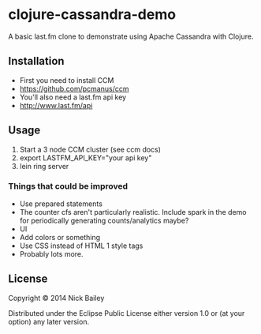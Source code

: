 # clojure-cassandra-demo

A basic last.fm clone to demonstrate using Apache Cassandra with Clojure.

## Installation

 * First you need to install CCM
  * https://github.com/pcmanus/ccm
 * You'll also need a last.fm api key
  * http://www.last.fm/api

## Usage

 1. Start a 3 node CCM cluster (see ccm docs)
 1. export LASTFM_API_KEY="your api key"
 1. lein ring server

### Things that could be improved

 * Use prepared statements
 * The counter cfs aren't particularly realistic. Include spark in the demo for periodically generating counts/analytics maybe?
 * UI
  * Add colors or something
  * Use CSS instead of HTML 1 style tags
 * Probably lots more.

## License

Copyright © 2014 Nick Bailey

Distributed under the Eclipse Public License either version 1.0 or (at
your option) any later version.
